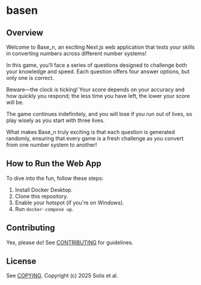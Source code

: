 # basen

## Overview

Welcome to Base_n, an exciting Next.js web application that tests your
skills in converting numbers across different number systems!

In this game, you'll face a series of questions designed to challenge
both your knowledge and speed. Each question offers four answer
options, but only one is correct.

Beware—the clock is ticking! Your score depends on your accuracy and
how quickly you respond; the less time you have left, the lower your
score will be.

The game continues indefinitely, and you will lose if you run out of
lives, so play wisely as you start with three lives.

What makes Base_n truly exciting is that each question is generated
randomly, ensuring that every game is a fresh challenge as you convert
from one number system to another!

## How to Run the Web App

To dive into the fun, follow these steps:

1. Install Docker Desktop.
2. Clone this repository.
3. Enable your hotspot (if you're on Windows).
4. Run `docker-compose up`.

## Contributing

Yes, please do! See [CONTRIBUTING][] for guidelines.

## License

See [COPYING][]. Copyright (c) 2025 Solis et al.


[CONTRIBUTING]: ./CONTRIBUTING.md
[COPYING]: ./COPYING
